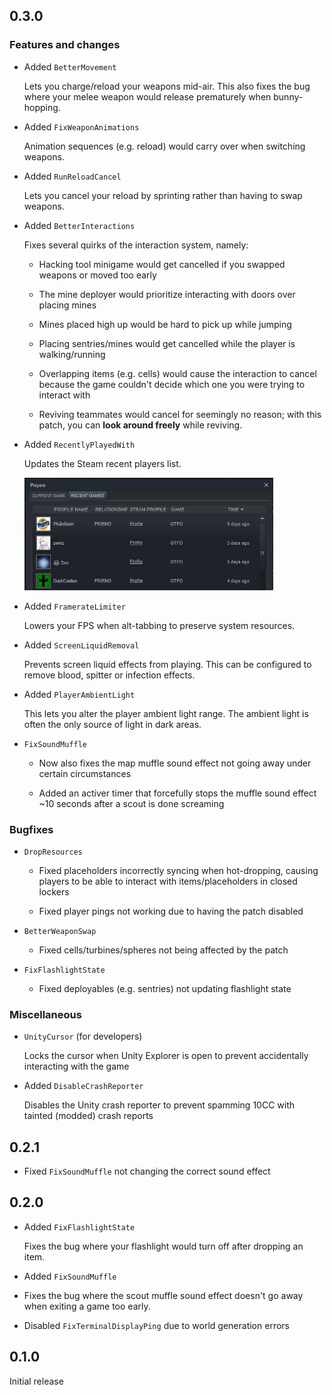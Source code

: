 [//]: # (THIS FILE WAS AUTOMATICALLY GENERATED FROM scripts/readme/CHANGELOG.md)

## 0.3.0

### Features and changes

- Added `BetterMovement`

    Lets you charge/reload your weapons mid-air. This also fixes the bug where your melee weapon would release prematurely when bunny-hopping.

- Added `FixWeaponAnimations`

    Animation sequences (e.g. reload) would carry over when switching weapons.

- Added `RunReloadCancel`

    Lets you cancel your reload by sprinting rather than having to swap weapons.

- Added `BetterInteractions`

    Fixes several quirks of the interaction system, namely:

    - Hacking tool minigame would get cancelled if you swapped weapons or moved too early

    - The mine deployer would prioritize interacting with doors over placing mines

    - Mines placed high up would be hard to pick up while jumping

    - Placing sentries/mines would get cancelled while the player is walking/running

    - Overlapping items (e.g. cells) would cause the interaction to cancel because the game couldn't decide which one you were trying to interact with

    - Reviving teammates would cancel for seemingly no reason; with this patch, you can **look around freely** while reviving.

- Added `RecentlyPlayedWith`

    Updates the Steam recent players list.

    <img height="180" src="img/steamrecentplayers.jpg">

- Added `FramerateLimiter`

    Lowers your FPS when alt-tabbing to preserve system resources.

- Added `ScreenLiquidRemoval`

    Prevents screen liquid effects from playing. This can be configured to remove blood, spitter or infection effects.

- Added `PlayerAmbientLight`

    This lets you alter the player ambient light range. The ambient light is often the only source of light in dark areas.

- `FixSoundMuffle`

    - Now also fixes the map muffle sound effect not going away under certain circumstances

    - Added an activer timer that forcefully stops the muffle sound effect ~10 seconds after a scout is done screaming

### Bugfixes

- `DropResources`

    - Fixed placeholders incorrectly syncing when hot-dropping, causing players to be able to interact with items/placeholders in closed lockers

    - Fixed player pings not working due to having the patch disabled

- `BetterWeaponSwap`

    - Fixed cells/turbines/spheres not being affected by the patch

- `FixFlashlightState`

    - Fixed deployables (e.g. sentries) not updating flashlight state

### Miscellaneous

- `UnityCursor` (for developers)

    Locks the cursor when Unity Explorer is open to prevent accidentally interacting with the game

- Added `DisableCrashReporter`

    Disables the Unity crash reporter to prevent spamming 10CC with tainted (modded) crash reports

## 0.2.1

- Fixed `FixSoundMuffle` not changing the correct sound effect

## 0.2.0

- Added `FixFlashlightState`

    Fixes the bug where your flashlight would turn off after dropping an item.

- Added `FixSoundMuffle`

- Fixes the bug where the scout muffle sound effect doesn't go away when exiting a game too early.

- Disabled `FixTerminalDisplayPing` due to world generation errors

## 0.1.0

Initial release
